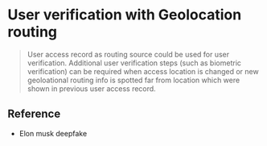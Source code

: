 
# User verification with Geolocation routing 
> User access record as routing source could be used for user verification.  Additional user verification steps (such as biometric verification) can be required when access location is changed or new geoloational routing info is spotted far from location which were shown in previous user access record. 

## Reference
*  Elon musk deepfake